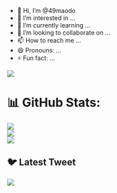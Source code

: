 - 👋 Hi, I’m @49maodo
- 👀 I’m interested in ...
- 🌱 I’m currently learning ...
- 💞️ I’m looking to collaborate on ...
- 📫 How to reach me ...
- 😄 Pronouns: ...
- ⚡ Fun fact: ...
  
[![](https://visitcount.itsvg.in/api?id=49maodo&icon=0&color=0)](https://visitcount.itsvg.in) <br/>
# 📊 GitHub Stats:

![](https://github-readme-stats.vercel.app/api?username=49maodo&theme=dark&hide_border=false&include_all_commits=true&count_private=true)<br/>
![](https://github-readme-streak-stats.herokuapp.com/?user=49maodo&theme=dark&hide_border=false)<br/>
![](https://github-readme-stats.vercel.app/api/top-langs/?username=49maodo&theme=dark&hide_border=false&include_all_commits=true&count_private=true&layout=compact)

## 🐦 Latest Tweet

![](https://github-profile-trophy.vercel.app/?username=49maodo&theme=onedark) <br/>
<!---
maodo49/maodo49 is a ✨ special ✨ repository because its `README.md` (this file) appears on your GitHub profile.
You can click the Preview link to take a look at your changes.
--->
